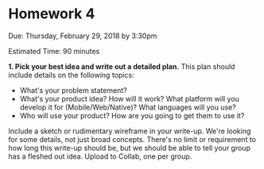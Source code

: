 # Homework 4

Due: Thursday, February 29, 2018 by 3:30pm

Estimated Time: 90 minutes

**1. Pick your best idea and write out a detailed plan.** This plan should include details on the following topics:

* What's your problem statement?
* What's your product idea? How will it work? What platform will you develop it for (Mobile/Web/Native)? What languages will you use?
* Who will use your product? How are you going to get them to use it?

Include a sketch or rudimentary wireframe in your write-up. We're looking for some details, not just broad concepts. There's no limit or requirement to how long this write-up should be, but we should be able to tell your group has a fleshed out idea. Upload to Collab, one per group.